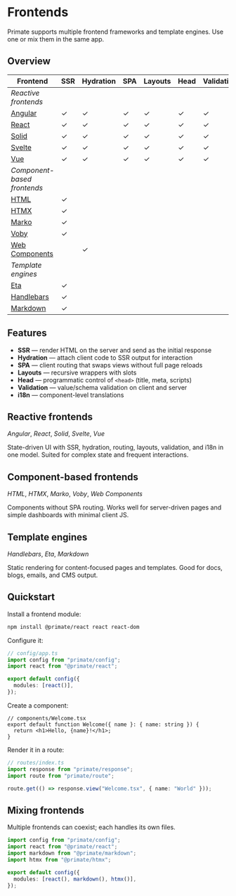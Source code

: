 # Frontends

Primate supports multiple frontend frameworks and template engines. Use one or
mix them in the same app.

## Overview

| Frontend                    | SSR | Hydration | SPA | Layouts | Head | Validation | i18n |
| --------------------------- | --- | --------- | --- | ------- | ---- | ---------- | ---- |
| *Reactive frontends*        |     |           |     |         |      |            |      |
| [Angular]                   | ✓   | ✓         | ✓   | ✓       | ✓    | ✓          | ✓    |
| [React]                     | ✓   | ✓         | ✓   | ✓       | ✓    | ✓          | ✓    |
| [Solid]                     | ✓   | ✓         | ✓   | ✓       | ✓    | ✓          | ✓    |
| [Svelte]                    | ✓   | ✓         | ✓   | ✓       | ✓    | ✓          | ✓    |
| [Vue]                       | ✓   | ✓         | ✓   | ✓       | ✓    | ✓          | ✓    |
| *Component-based frontends* |     |           |     |         |      |            |      |
| [HTML]                      | ✓   |           |     |         |      |            |      |
| [HTMX]                      | ✓   |           |     |         |      |            |      |
| [Marko]                     | ✓   |           |     |         |      |            |      |
| [Voby]                      | ✓   |           |     |         |      |            |      |
| [Web Components]            |     | ✓         |     |         |      |            |      |
| *Template engines*          |     |           |     |         |      |            |      |
| [Eta]                       | ✓   |           |     |         |      |            |      |
| [Handlebars]                | ✓   |           |     |         |      |            |      |
| [Markdown]                  | ✓   |           |     |         |      |            |      |

[Angular]: /docs/frontend/angular
[React]: /docs/frontend/react
[Solid]: /docs/frontend/solid
[Svelte]: /docs/frontend/svelte
[Vue]: /docs/frontend/vue
[HTML]: /docs/frontend/html
[HTMX]: /docs/frontend/htmx
[Marko]: /docs/frontend/marko
[Voby]: /docs/frontend/voby
[Web Components]: /docs/frontend/web-components
[Eta]: /docs/frontend/eta
[Handlebars]: /docs/frontend/handlebars
[Markdown]: /docs/frontend/markdown

## Features

* **SSR** — render HTML on the server and send as the initial response
* **Hydration** — attach client code to SSR output for interaction
* **SPA** — client routing that swaps views without full page reloads
* **Layouts** — recursive wrappers with slots
* **Head** — programmatic control of `<head>` (title, meta, scripts)
* **Validation** — value/schema validation on client and server
* **i18n** — component-level translations

## Reactive frontends

*Angular*, *React*, *Solid*, *Svelte*, *Vue*

State-driven UI with SSR, hydration, routing, layouts, validation, and i18n in
one model. Suited for complex state and frequent interactions.

## Component-based frontends

*HTML*, *HTMX*, *Marko*, *Voby*, *Web Components*

Components without SPA routing. Works well for server-driven pages and simple
dashboards with minimal client JS.

## Template engines

*Handlebars*, *Eta*, *Markdown*

Static rendering for content-focused pages and templates. Good for docs, blogs,
emails, and CMS output.

## Quickstart

Install a frontend module:

```bash
npm install @primate/react react react-dom
```

Configure it:

```ts
// config/app.ts
import config from "primate/config";
import react from "@primate/react";

export default config({
  modules: [react()],
});
```

Create a component:

```tsx
// components/Welcome.tsx
export default function Welcome({ name }: { name: string }) {
  return <h1>Hello, {name}!</h1>;
}
```

Render it in a route:

```ts
// routes/index.ts
import response from "primate/response";
import route from "primate/route";

route.get(() => response.view("Welcome.tsx", { name: "World" }));
```

## Mixing frontends

Multiple frontends can coexist; each handles its own files.

```ts
import config from "primate/config";
import react from "@primate/react";
import markdown from "@primate/markdown";
import htmx from "@primate/htmx";

export default config({
  modules: [react(), markdown(), htmx()],
});
```
